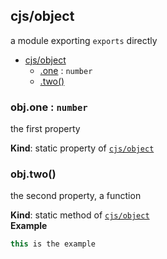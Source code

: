 <a name="module_cjs/object"></a>

## cjs/object
a module exporting `exports` directly


* [cjs/object](#module_cjs/object)
    * [.one](#module_cjs/object.one) : <code>number</code>
    * [.two()](#module_cjs/object.two)

<a name="module_cjs/object.one"></a>

### obj.one : <code>number</code>
the first property

**Kind**: static property of <code>[cjs/object](#module_cjs/object)</code>  
<a name="module_cjs/object.two"></a>

### obj.two()
the second property, a function

**Kind**: static method of <code>[cjs/object](#module_cjs/object)</code>  
**Example**  
```js
this is the example
```
